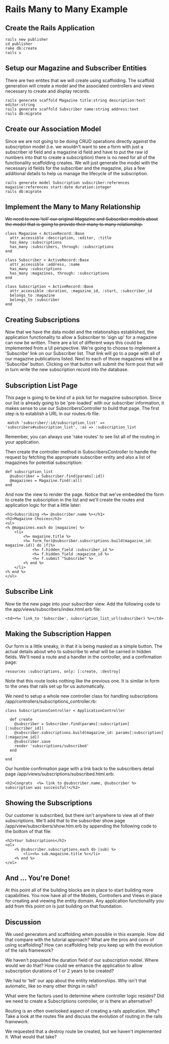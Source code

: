 Rails Many to Many Example
==========================

Create the Rails Application
----------------------------

	rails new publisher
	cd publisher
	rake db:create
	rails s

Setup our Magazine and Subscriber Entities
------------------------------------------

There are two entites that we will create using scaffolding. The scaffold generation will create a model and the associated controllers and views necessary to create and display records.

	rails generate scaffold Magazine title:string description:text editor:string
	rails generate scaffold Subscriber name:string address:text
	rails db:migrate

Create our Association Model
----------------------------

Since we are not going to be doing CRUD operations directly against the subscription model (i.e. we wouldn't want to see a form with just a subscriber id field and a magazine id field and have to put the raw id numbers into that to create a subscription) there is no need for all of the functionality scaffolding creates. We will just generate the model with the necessary id fields for the subscriber and the magazine, plus a few additional details to help us manage the lifecycle of the subscription.


	rails generate model Subscription subscriber:references magazine:references start:date duration:integer
	rails db:migrate

Implement the Many to Many Relationship
---------------------------------------

~~We need to now 'tell' our original Magazine and Subscriber models about the model that is going to provide their many to many relationship.~~

	class Magazine < ActiveRecord::Base
	  attr_accessible :description, :editor, :title
	  has_many :subscriptions
	  has_many :subscribers, through: :subscriptions
	end

	class Subscriber < ActiveRecord::Base
	  attr_accessible :address, :name
	  has_many :subscriptions
	  has_many :magazines, through: :subscriptions
	end

	class Subscription < ActiveRecord::Base
	  attr_accessible :duration, :magazine_id, :start, :subscriber_id
	  belongs_to :magazine
	  belongs_to :subscriber
	end

Creating Subscriptions
----------------------

Now that we have the data model and the relationships established, the application functionality to allow a Subscriber to 'sign up' for a magazine can now be written. There are a lot of different ways this could be implemented from a UI perspective. We're going to choose to implement a 'Subscribe' link on our Subscriber list. That link will go to a page with all of our magazine publications listed. Next to each of those magazines will be a 'Subscribe' button. Clicking on that button will submit the form post that will in turn write the new subscription record into the database.

Subscription List Page
----------------------

This page is going to be kind of a pick list for magazine subscription. Since our list is already going to be 'pre-loaded' with our subscriber information, it makes sense to use our SubscribersController to build that page. The first step is to establish a URL in our routes.rb file:

	 match 'subscriber/:id/subscription_list' => 'subscribers#subscription_list', :as => :subscription_list

Remember, you can always use 'rake routes' to see list all of the routing in your application.


Then create the controller method in SubscribersController to handle the request by fetching the appropriate subscriber entity and also a list of magazines for potential subscription:

	def subscription_list
	  @subscriber = Subscriber.find(params[:id])
	  @magazines = Magazine.find(:all)
	end

And now the view to render the page. Notice that we've embedded the form to create the subscription in the list and we'll create the routes and application logic for that a little later:

	<h1>Subscribing <%= @subscriber.name %></h1>
	<h2>Magazine Choices</h2>
	<ul>
	<% @magazines.each do |magazine| %>
		<li>
			<%= magazine.title %>
			<%= form_for(@subscriber.subscriptions.build(magazine_id: magazine.id)) do |f|%>
				<%= f.hidden_field :subscriber_id %>		
				<%= f.hidden_field :magazine_id %>
				<%= f.submit "Subscribe" %>
			<% end %>
		</li>
	<% end %>
	</ul>

Subscribe Link
--------------

Now tie the new page into your subscriber view. Add the following code to the app/views/subscribers/index.html.erb file:

	<td><%= link_to 'Subscribe', subscription_list_url(subscriber) %></td>

Making the Subscription Happen
------------------------------

Our form is a little sneaky, in that it is being masked as a simple button. The actual details about who to subscribe to what will be carried in hidden fields. We'll need a route and a handler in the controller, and a confirmation page:

	resources :subscriptions, only: [:create, :destroy]

Note that this route looks nothing like the previous one. It is similar in form to the ones that rails set up for us automatically.

We need to setup a whole new controller class for handling subscriptions /app/controllers/subscriptions_controller.rb:

	class SubscriptionsController < ApplicationController

	  def create
	    @subscriber = Subscriber.find(params[:subscription][:subscriber_id])
	    @subscriber.subscriptions.build(magazine_id: params[:subscription][:magazine_id])
	    @subscriber.save
	    render 'subscriptions/subscribed'
	  end

	end

Our humble confirmation page with a link back to the subscribers detail page /app/views/subscriptions/subscribed.html.erb:

	<h2>Congrats  <%= link_to @subscriber.name, @subscriber %> subscription was successful!</h2>

Showing the Subscriptions
-------------------------

Our customer is subscribed, but there isn't anywhere to view all of their subscriptions. We'll add that to the subscriber show page /app/view/subscribers/show.htm.erb by appending the following code to the bottom of that file:

	<h2>Your Subscriptions</h2>
	<ol>
		<% @subscriber.subscriptions.each do |sub| %>
			<li><%= sub.magazine.title %></li>
		<% end %>
	</ol>

And ... You're Done!
--------------------

At this point all of the building blocks are in place to start building more capabilities. You now have all of the Models, Controllers and Views in place for creating and viewing the entity domain. Any application functionality you add from this point on is just building on that foundation.


Discussion
----------

We used generators and scaffolding when possible in this example. How did that compare with the tutorial approach? What are the pros and cons of using scaffolding? How can scaffolding help you keep up with the evolution of the rails framework?

We haven't populated the duration field of our subscription model. Where would we do that? How could we enhance the application to allow subscription durations of 1 or 2 years to be created?

We had to 'tell' our app about the entity relationships. Why isn't that automatic, like so many other things in rails?

What were the factors used to determine where controller logic resides? Did we need to create a Subscriptions controller, or is there an alternative?

Routing is an often overlooked aspect of creating a rails application. Why? Take a look at the routes file and discuss the evolution of routing in the rails framework.

We requested that a destroy route be created, but we haven't implemented it. What would that take?



